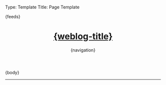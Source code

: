Type: Template
Title: Page Template

<!DOCTYPE html>
<html lang="en">
<head>
<title>{weblog-title}{separator}{post-title}</title>
<meta charset="utf-8">
<meta name="viewport" content="width=device-width, initial-scale=1">
{feeds}
<style>
@import url('https://static.omg.lol/type/font-honey.css');
@import url('https://static.omg.lol/type/font-lato-regular.css');
@import url('https://static.omg.lol/type/font-lato-bold.css');
@import url('https://static.omg.lol/type/font-lato-italic.css');
@import url('https://static.omg.lol/type/font-md-io.css');
@import url('https://static.omg.lol/type/fontawesome-free/css/all.css');

:root {
	--foreground: #212529;
	--background: #f8f9fa;
	--link: #0b7285;
	--accent: #868e96;
}

@media (prefers-color-scheme: dark) {
	:root {
		--foreground: #eee;
		--background: #222;
		--link: #99e9f2;
		--accent: #ced4da;
	}
}

* {
	box-sizing: border-box;
}

body {
	font-family: 'Lato', sans-serif;
	font-size: 120%;
	color: var(--foreground);
	background: var(--background);
}

header nav ul {
	list-style-type: none;
	margin: 0;
	padding: 0;
}

header nav li {
	display: inline-block;
}

header nav li a {
	display: block;
	text-decoration: none;
	margin-right: 1em;
}

h1, h2, h3, h4, h5, h6 {
	font-family: 'VC Honey Deck', serif;
	margin: 1rem 0;
}

p, li {
	line-height: 160%;
}

header, main, footer {
	max-width: 60em;
	margin: 2em auto;
	padding: 0 1em;
}

header {
	margin-top: 4em;
}

footer p {
	margin-top: 5em;
	font-size: 90%;
	text-align: center;
}

a:link { color: var(--link); }
a:visited { color: var(--link); }
a:hover { color: var(--link); }
a:active { color: var(--link); }

.post-info, .post-tags {
	font-size: 85%;
	color: var(--accent);
	text-align: right;
}

.post-info i:nth-child(2) {
	margin-left: .75em;
}

.tag {
	background: var(--accent);
	color: var(--background) !important;
	padding: .3em .4em;
	margin: .8em 0 0 .4em;
	border-radius: .5em;
	text-decoration: none;
	display: inline-block;
}

hr {
	border: 0;
	height: 1px;
	background: #333;
	margin: 2em 0;
}

code {
	padding: .2em .3em;
	border: 1px solid var(--accent);
	white-space: pre-wrap;
	word-wrap: break-word;
}

pre, code {
	font-family: 'MD IO 0.4';
	font-size: 90%;
}

pre code {
	background:  #000;
	color:  #eee;
	display: inline-block;
	padding: 1em;
	white-space: pre-wrap;
	word-wrap: break-word;
}

img {
	max-width: 100%;
}

table {
	border-collapse: collapse;
}

td, th {
	padding: .75em;
	text-align: left;
	border: 1px solid var(--accent);
}

.weblog-title a {
	text-decoration: none;
	color: var(--foreground);
}

</style>
</head>
<body>

<header>
	<h1 class="weblog-title"><a href="{base-path}">{weblog-title}</a></h1>
	{navigation}
</header>

<main>

{body}

<hr>

</main>

<footer>
	<!-- <p>Made with <a href="https://weblog.lol">weblog.lol</a>.</p> -->
</footer>

</body>
</html>
